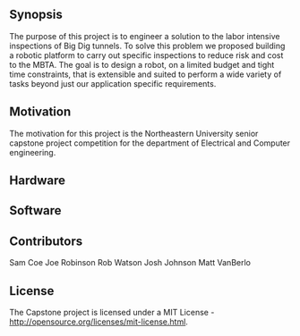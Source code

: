 ## Synopsis

The purpose of this project is to engineer a solution to the labor intensive inspections
of Big Dig tunnels. To solve this problem we proposed building a robotic platform to carry
out specific inspections to reduce risk and cost to the MBTA. The goal is to design a
robot, on a limited budget and tight time constraints, that is extensible and suited
to perform a wide variety of tasks beyond just our application specific requirements.

## Motivation

The motivation for this project is the Northeastern University senior capstone project
competition for the department of Electrical and Computer engineering.

## Hardware

## Software

## Contributors

Sam Coe
Joe Robinson
Rob Watson
Josh Johnson
Matt VanBerlo

## License

The Capstone project is licensed under a MIT License -
http://opensource.org/licenses/mit-license.html.
